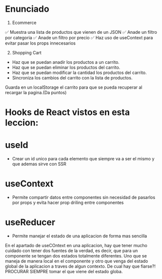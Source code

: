 # Enunciado

1. Ecommerce

✅ Muestra una lista de productos que vienen de un JSON
✅ Anade un filtro por categoria
✅ Anade un filtro por precio
✅ Haz uso de useContext para evitar pasar los props innecesarios

2. Shopping Cart

- Haz que se puedan anadir los productos a un carrito.
- Haz que se puedan eliminar los productos del carrito.
- Haz que se puedan modificar la cantidad los productos del carrito.
- Sincroniza los cambios del carrito con la lista de productos.

Guarda en un localStorage el carrito para que se pueda recuperar al recargar la pagina.(Da puntos)

# Hooks de React vistos en esta leccion:

# useId

- Crear un id unico para cada elemento que siempre va a ser el mismo y que ademas sirve con SSR

# useContext

- Permite compartir datos entre componentes sin necesidad de pasarlos por props y evita hacer prop driling entre componentes

# useReducer

- Permite manejar el estado de una aplicacion de forma mas sencilla

En el apartado de useCOntext en una aplicacion, hay que tener mucho cuidado con tener dos fuentes de la verdad, es decir, que para un componente se tengan dos estados totalmente diferentes. Uno que se maneja de manera local en el componente y otro que venga del estado global de la aplicacion a traves de algun contexto. De cual hay que fiarse?! PROCURAR SIEMPRE tomar el que viene del estado globa.
